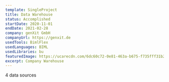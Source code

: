 ```yaml
---
template: SingleProject
title: Data Warehouse
status: Accomplished
startDate: 2020-11-01
endDate: 2021-02-28
company: genXit GmbH
companyUrl: https://genxit.de
usedTools: BimlFlex
usedLanguages: BIML
usedLibraries: bu
featuredImage: https://ucarecdn.com/6dc60c72-0e81-463a-b675-f735fff31b2b/
excerpt: Company Warehouse
---
```

4 data sources
